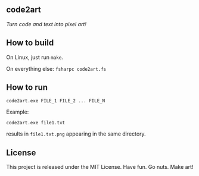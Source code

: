 code2art
--------

*Turn code and text into pixel art!*


## How to build

On Linux, just run `make`.

On everything else: `fsharpc code2art.fs`


## How to run

    code2art.exe FILE_1 FILE_2 ... FILE_N

Example:

    code2art.exe file1.txt

results in `file1.txt.png` appearing in the same directory.


## License

This project is released under the MIT License.
Have fun. Go nuts. Make art!
